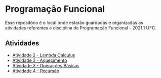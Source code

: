 # Programação Funcional

Esse repositório é o local onde estarão guardadas e organizadas as atividades referentes à disciplina de Programação Funcional - 2021.1 UFC.

## Atividades []()

- [Atividade 2 - Lambda Calculus](https://github.com/guilhermegirao/programacao-funcional/tree/main/atividade-2)
- [Atividade 3 - Aquecimento](https://github.com/guilhermegirao/programacao-funcional/tree/main/atividade-3/modulo-3)
- [Atividade 3 - Operações Básicas](https://github.com/guilhermegirao/programacao-funcional/tree/main/atividade-3/modulo-4)
- [Atividade 4 - Recursão](https://github.com/guilhermegirao/programacao-funcional/tree/main/atividade-4)
